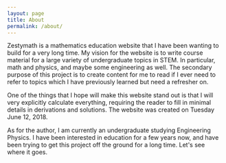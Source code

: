 ```yaml
---
layout: page
title: About
permalink: /about/
---
```


Zestymath is a mathematics education website that I have been wanting to build for a very long time. My vision for the website is to write course material for a large variety of undergraduate topics in STEM. In particular, math and physics, and maybe some engineering as well. The secondary purpose of this project is to create content for me to read if I ever need to refer to topics which I have previously learned but need a refresher on. 

One of the things that I hope will make this website stand out is that I will very explicitly calculate everything, requiring the reader to fill in minimal details in derivations and solutions. The website was created on Tuesday June 12, 2018. 

As for the author, I am currently an undergraduate studying Engineering Physics. I have been interested in education for a few years now, and have been trying to get this project off the ground for a long time. Let's see where it goes. 

